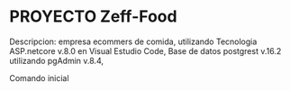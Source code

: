 # PROYECTO Zeff-Food

Descripcion: empresa ecommers de comida, utilizando Tecnologia ASP.netcore v.8.0 en Visual Estudio Code, Base de datos postgrest v.16.2 utilizando pgAdmin v.8.4,

Comando inicial
